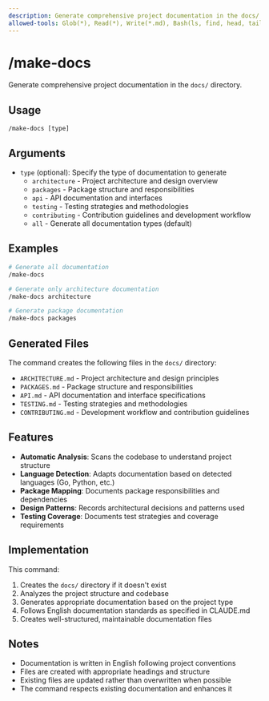 ```yaml
---
description: Generate comprehensive project documentation in the docs/ directory. Types: architecture, packages, api, testing, contributing, all (default)
allowed-tools: Glob(*), Read(*), Write(*.md), Bash(ls, find, head, tail, wc, grep)
---
```


# /make-docs

Generate comprehensive project documentation in the `docs/` directory.

## Usage

```
/make-docs [type]
```

## Arguments

- `type` (optional): Specify the type of documentation to generate
  - `architecture` - Project architecture and design overview
  - `packages` - Package structure and responsibilities
  - `api` - API documentation and interfaces
  - `testing` - Testing strategies and methodologies
  - `contributing` - Contribution guidelines and development workflow
  - `all` - Generate all documentation types (default)

## Examples

```bash
# Generate all documentation
/make-docs

# Generate only architecture documentation
/make-docs architecture

# Generate package documentation
/make-docs packages
```

## Generated Files

The command creates the following files in the `docs/` directory:

- `ARCHITECTURE.md` - Project architecture and design principles
- `PACKAGES.md` - Package structure and responsibilities
- `API.md` - API documentation and interface specifications
- `TESTING.md` - Testing strategies and methodologies
- `CONTRIBUTING.md` - Development workflow and contribution guidelines

## Features

- **Automatic Analysis**: Scans the codebase to understand project structure
- **Language Detection**: Adapts documentation based on detected languages (Go, Python, etc.)
- **Package Mapping**: Documents package responsibilities and dependencies
- **Design Patterns**: Records architectural decisions and patterns used
- **Testing Coverage**: Documents test strategies and coverage requirements

## Implementation

This command:

1. Creates the `docs/` directory if it doesn't exist
2. Analyzes the project structure and codebase
3. Generates appropriate documentation based on the project type
4. Follows English documentation standards as specified in CLAUDE.md
5. Creates well-structured, maintainable documentation files

## Notes

- Documentation is written in English following project conventions
- Files are created with appropriate headings and structure
- Existing files are updated rather than overwritten when possible
- The command respects existing documentation and enhances it